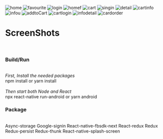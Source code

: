 ![home](https://user-images.githubusercontent.com/77676634/122316828-b1a56900-cf46-11eb-97f3-9113937db29d.jpg)
![favourite](https://user-images.githubusercontent.com/77676634/122316832-b2d69600-cf46-11eb-8d35-ddaa22900cd5.jpg)
![login](https://user-images.githubusercontent.com/77676634/122316833-b2d69600-cf46-11eb-85bb-643a30cd7f60.jpg)
![homef](https://user-images.githubusercontent.com/77676634/122316837-b36f2c80-cf46-11eb-91c0-f3374384d838.jpg)
![cart](https://user-images.githubusercontent.com/77676634/122316839-b407c300-cf46-11eb-9022-75cc69f9db3c.jpg)
![singin](https://user-images.githubusercontent.com/77676634/122316840-b407c300-cf46-11eb-8cc0-bef5f6212556.jpg)
![detail](https://user-images.githubusercontent.com/77676634/122316847-b538f000-cf46-11eb-86e3-4123ec62f1ad.jpg)
![cartinfo](https://user-images.githubusercontent.com/77676634/122316850-b5d18680-cf46-11eb-8b6f-e0a7502401b7.jpg)
![infou](https://user-images.githubusercontent.com/77676634/122316851-b5d18680-cf46-11eb-9627-b9652fb86dc0.jpg)
![addtoCart](https://user-images.githubusercontent.com/77676634/122316854-b66a1d00-cf46-11eb-993e-6377175503b3.jpg)
![cartlogin](https://user-images.githubusercontent.com/77676634/122316856-b702b380-cf46-11eb-876d-e3ff3238470d.jpg)
![infodetail](https://user-images.githubusercontent.com/77676634/122316858-b702b380-cf46-11eb-833f-07adc2c18393.jpg)
![cardorder](https://user-images.githubusercontent.com/77676634/122316862-b79b4a00-cf46-11eb-859f-faf6f4b6ab21.jpg)
<h1>ScreenShots</h1><br>
 <h3>Build/Run</h3><br>
 <i>First, Install the needed packages</i><br>
 <label>npm install or yarn install</label><br><br>
 <i>Then start both Node and React</i><br>
 <label>npx react-native run-android or yarn android</label><br>
 <h3>Package</h3><br>
 <label>Async-storage Google-signin React-native-fbsdk-next React-redux Redux Redux-persist Redux-thunk React-native-splash-screen</label><br>

